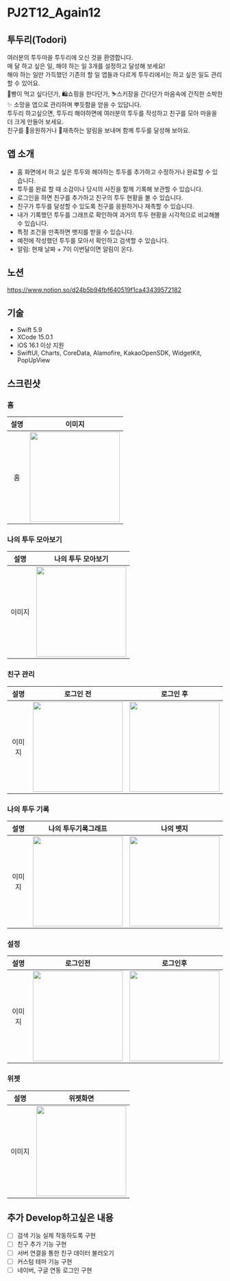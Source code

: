 # PJ2T12_Again12
## 투두리(Todori)
여러분의 투두마을 투두리에 오신 것을 환영합니다.<br/>
매 달 하고 싶은 일, 해야 하는 일 3개를 설정하고 달성해 보세요!<br/>
해야 하는 일만 가득했던 기존의 할 일 앱들과 다르게 투두리에서는 하고 싶은 일도 관리할 수 있어요.<br/>
🥐빵이 먹고 싶다던가, 🛍️쇼핑을 한다던가, ⛷️스키장을 간다던가 마음속에 간직한 소박한✨ 소망을 앱으로 관리하며 뿌듯함을 얻을 수 있답니다.<br/>
투두리 하고싶으면, 투두리 해야하면에 여러분의 투두를 작성하고 친구를 모아 마을을 더 크게 만들어 보세요.<br/>
친구를 🎉응원하거나 🚨재촉하는 알림을 보내며 함께 투두를 달성해 보아요.<br/>

## 앱 소개
- 홈 화면에서 하고 싶은 투두와 해야하는 투두를 추가하고 수정하거나 완료할 수 있습니다.
- 투두를 완료 할 때 소감이나 당시의 사진을 함께 기록해 보관할 수 있습니다.
- 로그인을 하면 친구를 추가하고 친구의 투두 현황을 볼 수 있습니다.
- 친구가 투두를 달성할 수 있도록 친구를 응원하거나 재촉할 수 있습니다.
- 내가 기록했던 투두를 그래프로 확인하여 과거의 투두 현황을 시각적으로 비교해볼 수 있습니다.
- 특정 조건을 만족하면 뱃지를 받을 수 있습니다.
- 예전에 작성했던 투두를 모아서 확인하고 검색할 수 있습니다.
- 알림: 현재 날짜 + 7이 이번달이면 알림이 온다.

## 노션
https://www.notion.so/d24b5b94fbf640519f1ca43439572182

## 기술
- Swift 5.9
- XCode 15.0.1
- iOS 16.1 이상 지원
- SwiftUI, Charts, CoreData, Alamofire, KakaoOpenSDK, WidgetKit, PopUpView


## 스크린샷

### 홈
|설명|이미지|
|:-:|:-:|
|홈|<img src="https://github.com/APP-iOS3rd/PJ2T12_Again12/assets/102846055/4a884253-1d28-4a67-9d51-c712533886dc.PNG" width="210">|


### 나의 투두 모아보기
|설명|나의 투두 모아보기|
|:-:|:-:|
|이미지|<img src="https://github.com/APP-iOS3rd/PJ2T12_Again12/assets/102846055/57f3feba-098f-4d22-aeb4-64e3c5790175.PNG" width="210">|

### 친구 관리
|설명|로그인 전|로그인 후|
|:-:|:-:|:-:|
|이미지|<img src="https://github.com/APP-iOS3rd/PJ2T12_Again12/assets/102846055/1f924975-dff0-4bd5-a4a5-d40db5f12e9d.PNG" width="210">|<img src="https://github.com/APP-iOS3rd/PJ2T12_Again12/assets/102846055/415acdf9-13d5-43f2-91b3-f7c4fb811051.PNG" width="210">|

### 나의 투두 기록
|설명|나의 투두기록그래프|나의 뱃지|
|:-:|:-:|:-:|
|이미지|<img src="https://github.com/APP-iOS3rd/PJ2T12_Again12/assets/102846055/0650706a-d99b-4158-9c23-2f1a5d1fd303.PNG" width="210">|<img src="https://github.com/APP-iOS3rd/PJ2T12_Again12/assets/102846055/d1de7aae-b7be-4eb9-a0a8-460d4c3ab87f.PNG" width="210">|


### 설정
|설명|로그인전|로그인후|
|:-:|:-:|:-:|
|이미지|<img src="https://github.com/APP-iOS3rd/PJ2T12_Again12/assets/102846055/792c9d79-adbf-4f76-bfa1-ad92d1fdc328.PNG" width="210">|<img src="https://github.com/APP-iOS3rd/PJ2T12_Again12/assets/102846055/db87a72f-dc79-4575-bdee-6f6dec4e24c7.PNG" width="210">|

### 위젯
|설명|위젯화면|
|:-:|:-:|
|이미지|<img src="https://github.com/APP-iOS3rd/PJ2T12_Again12/assets/102846055/93409ff3-43a1-4358-ba1d-9bdc32ce5134.PNG" width="210">|

## 추가 Develop하고싶은 내용
- [ ] 검색 기능 실제 작동하도록 구현
- [ ] 친구 추가 기능 구현
- [ ] 서버 연결을 통한 친구 데이터 불러오기
- [ ] 커스텀 테마 기능 구현
- [ ] 네이버, 구글 연동 로그인 구현
